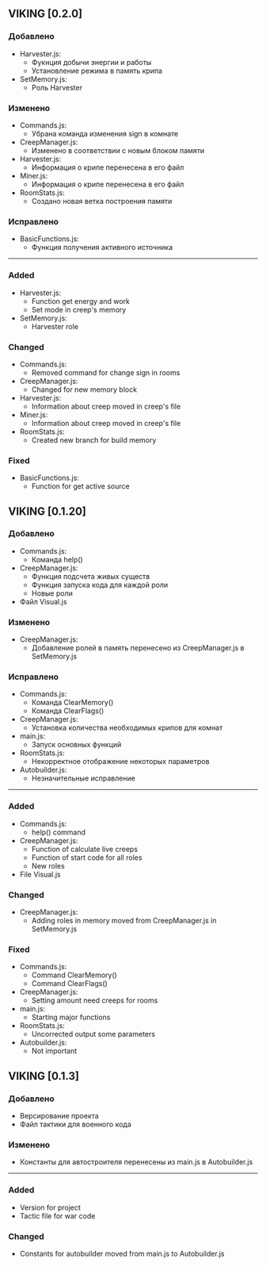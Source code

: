 ## VIKING [0.2.0]

### Добавлено
- Harvester.js:
    - Фукнция добычи энергии и работы
    - Установление режима в память крипа
- SetMemory.js:
    - Роль Harvester

### Изменено
- Commands.js:
    - Убрана команда изменения sign в комнате
- CreepManager.js:
    - Изменено в соответствии с новым блоком памяти
- Harvester.js:
    - Информация о крипе перенесена в его файл
- Miner.js:
    - Информация о крипе перенесена в его файл
- RoomStats.js:
    - Создано новая ветка построения памяти

### Исправлено
- BasicFunctions.js:
    - Функция получения активного источника
---

### Added
- Harvester.js:
    - Function get energy and work
    - Set mode in creep's memory
- SetMemory.js:
    - Harvester role

### Changed
- Commands.js:
    - Removed command for change sign in rooms
- CreepManager.js:
    - Changed for new memory block
- Harvester.js:
    - Information about creep moved in creep's file
- Miner.js:
    - Information about creep moved in creep's file
- RoomStats.js:
    - Created new branch for build memory

### Fixed
- BasicFunctions.js:
    - Function for get active source

## VIKING [0.1.20]

### Добавлено
- Commands.js:
    - Команда help()
- CreepManager.js:
    - Функция подсчета живых существ
    - Функция запуска кода для каждой роли
    - Новые роли
- Файл Visual.js

### Изменено
- CreepManager.js:
    - Добавление ролей в память перенесено из CreepManager.js в SetMemory.js

### Исправлено
- Commands.js:
    - Команда ClearMemory()
    - Команда ClearFlags()
- CreepManager.js:
    - Установка количества необходимых крипов для комнат
- main.js:
    - Запуск основных функций
- RoomStats.js:
    - Некорректное отображение некоторых параметров
- Autobuilder.js:
    - Незначительные исправление
---

### Added
- Commands.js:
    - help() command
- CreepManager.js:
    - Function of calculate live creeps
    - Function of start code for all roles
    - New roles
- File Visual.js

### Changed
- CreepManager.js:
    - Adding roles in memory moved from CreepManager.js in SetMemory.js

### Fixed
- Commands.js:
    - Command ClearMemory()
    - Command ClearFlags()
- CreepManager.js:
    - Setting amount need creeps for rooms
- main.js:
    - Starting major functions
- RoomStats.js:
    - Uncorrected output some parameters
- Autobuilder.js:
    - Not important

## VIKING [0.1.3]

### Добавлено
- Версирование проекта
- Файл тактики для военного кода

### Изменено
- Константы для автостроителя перенесены из main.js в Autobuilder.js

---

### Added
- Version for project
- Tactic file for war code

### Changed
- Constants for autobuilder moved from main.js to Autobuilder.js
